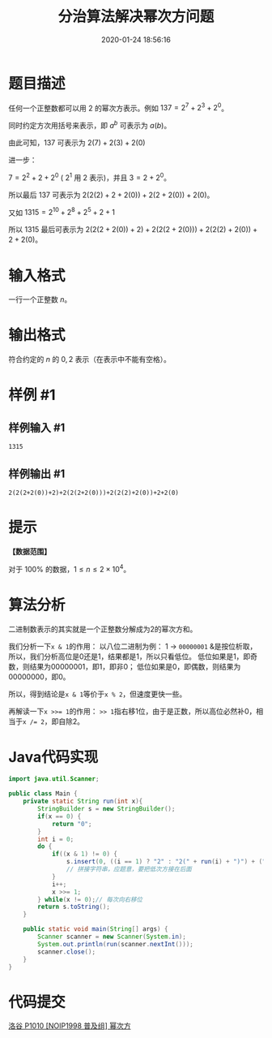 ﻿---
title: 分治算法解决幂次方问题
date: 2020-01-24 18:56:16
summary: 本文基于分治算法解决幂次方问题（洛谷P1010题），用Java编程实现。
mathjax: true
tags:
- 算法
- Java
categories:
- 算法分析与设计
---

# 题目描述

任何一个正整数都可以用 $2$ 的幂次方表示。例如 $137=2^7+2^3+2^0$。

同时约定方次用括号来表示，即 $a^b$ 可表示为 $a(b)$。

由此可知，$137$ 可表示为 $2(7)+2(3)+2(0)$

进一步：

$7= 2^2+2+2^0$  ( $2^1$ 用 $2$ 表示)，并且 $3=2+2^0$。

所以最后 $137$ 可表示为 $2(2(2)+2+2(0))+2(2+2(0))+2(0)$。

又如 $1315=2^{10} +2^8 +2^5 +2+1$

所以 $1315$ 最后可表示为 $2(2(2+2(0))+2)+2(2(2+2(0)))+2(2(2)+2(0))+2+2(0)$。

# 输入格式

一行一个正整数 $n$。

# 输出格式

符合约定的 $n$ 的 $0, 2$ 表示（在表示中不能有空格）。

# 样例 #1

## 样例输入 #1

```
1315
```

## 样例输出 #1

```
2(2(2+2(0))+2)+2(2(2+2(0)))+2(2(2)+2(0))+2+2(0)
```

# 提示

**【数据范围】**

对于 $100\%$ 的数据，$1 \le n \le 2 \times {10}^4$。

# 算法分析

二进制数表示的其实就是一个正整数分解成为2的幂次方和。

我们分析一下`x & 1`的作用：
以八位二进制为例：
1 → `00000001`
&是按位析取，所以，我们分析高位是0还是1，结果都是1，所以只看低位。
低位如果是1，即奇数，则结果为00000001，即1，即非0；
低位如果是0，即偶数，则结果为00000000，即0。

所以，得到结论是`x & 1`等价于`x % 2`，但速度更快一些。

再解读一下`x >>= 1`的作用：
`>> 1`指右移1位，由于是正数，所以高位必然补0，相当于`x /= 2`，即自除2。

# Java代码实现

```java
import java.util.Scanner;

public class Main {
    private static String run(int x){
        StringBuilder s = new StringBuilder();
        if(x == 0) {
            return "0";
        }
        int i = 0;
        do {
            if((x & 1) != 0) {
                s.insert(0, ((i == 1) ? "2" : "2(" + run(i) + ")") + ("".equals(s.toString()) ? "" : "+"));
                // 拼接字符串，应题意，要把低次方接在后面
            }
            i++;
            x >>= 1;
        } while(x != 0);// 每次向右移位
        return s.toString();
    }

    public static void main(String[] args) {
        Scanner scanner = new Scanner(System.in);
        System.out.println(run(scanner.nextInt()));
        scanner.close();
    }
}
```

# 代码提交

[洛谷 P1010 \[NOIP1998 普及组\] 幂次方](https://www.luogu.com.cn/problem/P1010)
